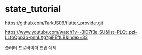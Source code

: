 # state_tutorial

https://github.com/ParkJS09/flutter_provider.git 


https://www.youtube.com/watch?v=-3iD7f3e_SU&list=PLQt_pzi-LLfoOpp3b-pnnLXgYpiFEftLB&index=33

플러터 프로바이더 연습 예제
